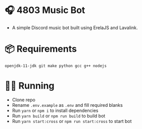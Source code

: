 # 🎧 4803 Music Bot
- A simple Discord music bot built using ErelaJS and Lavalink.

# 📦 Requirements
`openjdk-11-jdk git make python gcc g++ nodejs`

# 🏃‍♂️ Running
- Clone repo
- Rename `.env.example` as `.env` and fill required blanks
- Run `yarn` or `npm i` to install dependencies
- Run `yarn build` or `npm run build` to build bot
- Run `yarn start:cross` or `npm run start:cross` to start bot
